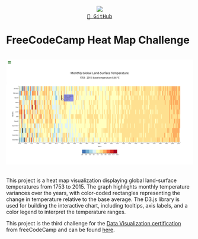 <p align="center">
  <img src="https://skillicons.dev/icons?i=d3,js,html,css" /> <br/>
  <a href="https://github.com/mateus-sartorio/heat-map-with-d3"><kbd>🔵 GitHub</kbd></a>
</p>

# FreeCodeCamp Heat Map Challenge

<br>

<div align="center">
  <img src="./assets/demonstration.png" alt="Graph visualization"/>
</div>

<br>

This project is a heat map visualization displaying global land-surface temperatures from 1753 to 2015. The graph highlights monthly temperature variances over the years, with color-coded rectangles representing the change in temperature relative to the base average. The D3.js library is used for building the interactive chart, including tooltips, axis labels, and a color legend to interpret the temperature ranges.

This project is the third challenge for the [Data Visualization certification](https://www.freecodecamp.org/learn/data-visualization) from freeCodeCamp and can be found [here](https://www.freecodecamp.org/learn/data-visualization/data-visualization-projects/visualize-data-with-a-heat-map).